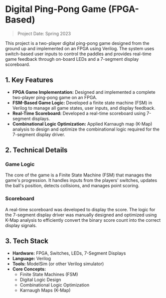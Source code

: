 # Digital Ping-Pong Game (FPGA-Based)

> Project Date: Spring 2023

This project is a two-player digital ping-pong game designed from the ground up and implemented on an FPGA using Verilog. The system uses switch-based user inputs to control the paddles and provides real-time game feedback through on-board LEDs and a 7-segment display scoreboard.

## 1. Key Features

* **FPGA Game Implementation:** Designed and implemented a complete two-player ping-pong game on an FPGA.
* **FSM-Based Game Logic:** Developed a finite state machine (FSM) in Verilog to manage all game states, user inputs, and display feedback.
* **Real-Time Scoreboard:** Developed a real-time scoreboard using 7-segment displays.
* **Combinational Logic Optimization:** Applied Karnaugh map (K-Map) analysis to design and optimize the combinational logic required for the 7-segment display driver.

## 2. Technical Details

### Game Logic
The core of the game is a Finite State Machine (FSM) that manages the game's progression. It handles inputs from the players' switches, updates the ball's position, detects collisions, and manages point scoring.

### Scoreboard
A real-time scoreboard was developed to display the score. The logic for the 7-segment display driver was manually designed and optimized using K-Map analysis to efficiently convert the binary score count into the correct display signals.

## 3. Tech Stack

* **Hardware:** FPGA, Switches, LEDs, 7-Segment Displays
* **Language:** Verilog
* **Tools:** ModelSim (or other Verilog simulator)
* **Core Concepts:**
    * Finite State Machines (FSM)
    * Digital Logic Design
    * Combinational Logic Optimization
    * Karnaugh Maps (K-Map)
